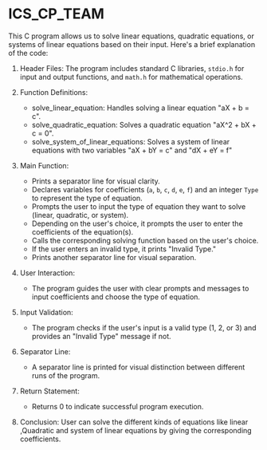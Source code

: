 # ICS_CP_TEAM
This C program allows us to solve linear equations, quadratic equations, or systems of linear equations based on their input. Here's a brief explanation of the code:

1. Header Files:
     The program includes standard C libraries, `stdio.h` for input and output functions, and `math.h` for mathematical operations.

2. Function Definitions:
   - solve_linear_equation: Handles solving a linear equation "aX + b = c".
   - solve_quadratic_equation: Solves a quadratic equation "aX^2 + bX + c = 0".
   - solve_system_of_linear_equations: Solves a system of linear equations with two variables "aX + bY = c" and "dX + eY = f"

3. Main Function:
   - Prints a separator line for visual clarity.
   - Declares variables for coefficients (`a`, `b`, `c`, `d`, `e`, `f`) and an integer `Type` to represent the type of equation.
   - Prompts the user to input the type of equation they want to solve (linear, quadratic, or system).
   - Depending on the user's choice, it prompts the user to enter the coefficients of the equation(s).
   - Calls the corresponding solving function based on the user's choice.
   - If the user enters an invalid type, it prints "Invalid Type."
   - Prints another separator line for visual separation.

4. User Interaction:
   - The program guides the user with clear prompts and messages to input coefficients and choose the type of equation.

5. Input Validation:
   - The program checks if the user's input is a valid type (1, 2, or 3) and provides an "Invalid Type" message if not.

6. Separator Line:
   - A separator line is printed for visual distinction between different runs of the program.

7. Return Statement:
   - Returns 0 to indicate successful program execution.
  
8. Conclusion: User can solve the different kinds of equations like linear ,Quadratic and system of linear equations by giving the corresponding coefficients. 
